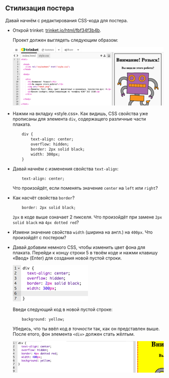 ## Стилизация постера

Давай начнём с редактирования CSS-кода для постера.

+ Открой trinket: <a target="_blank" href="https://trinket.io/html/fbf34f3b4b">trinket.io/html/fbf34f3b4b</a>.
    
    Проект должен выглядеть следующим образом:
    
    ![скриншот](images/wanted-starter.png)

+ Нажми на вкладку «style.css». Как видишь, CSS свойства уже прописаны для элемента `div`, содержащего различные части плаката.
    ```
        div {
            text-align: center;
            overflow: hidden;
            border: 2px solid black;
            width: 300px;
        }   
    ```    

+ Давай начнём с изменения свойства `text-align`:
    ```
        text-align: center;
    ```    
    
    Что произойдёт, если поменять значение `center` на `left` или `right`?

+ Как насчёт свойства `border`?
    ```
        border: 2px solid black;
    ```    
    
    `2px` в коде выше означает 2 пикселя. Что произойдёт при замене `2px solid black` на `4px dotted red`?

+ Измени значение свойства `width` (ширина на англ.) на `400px`. Что произойдёт с постером?

+ Давай добавим немного CSS, чтобы изменить цвет фона для плаката. Перейди к концу строки 5 в твоём коде и нажми клавишу «Ввод» (Enter) для создания новой пустой строки.
    
    ![скриншот](images/wanted-newline.png)
    
    Введи следующий код в новой пустой строке:
    ```
        background: yellow;
    ```    
    
    Убедись, что ты ввёл код *в точности* так, как он представлен выше. После етого, фон элемента `<div>` должен стать жёлтым.
    
    ![скриншот](images/wanted-background.png)